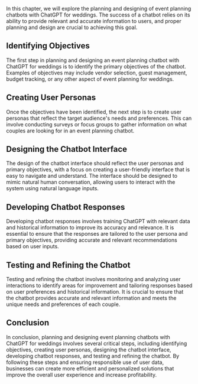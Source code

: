 
In this chapter, we will explore the planning and designing of event planning chatbots with ChatGPT for weddings. The success of a chatbot relies on its ability to provide relevant and accurate information to users, and proper planning and design are crucial to achieving this goal.

Identifying Objectives
----------------------

The first step in planning and designing an event planning chatbot with ChatGPT for weddings is to identify the primary objectives of the chatbot. Examples of objectives may include vendor selection, guest management, budget tracking, or any other aspect of event planning for weddings.

Creating User Personas
----------------------

Once the objectives have been identified, the next step is to create user personas that reflect the target audience's needs and preferences. This can involve conducting surveys or focus groups to gather information on what couples are looking for in an event planning chatbot.

Designing the Chatbot Interface
-------------------------------

The design of the chatbot interface should reflect the user personas and primary objectives, with a focus on creating a user-friendly interface that is easy to navigate and understand. The interface should be designed to mimic natural human conversation, allowing users to interact with the system using natural language inputs.

Developing Chatbot Responses
----------------------------

Developing chatbot responses involves training ChatGPT with relevant data and historical information to improve its accuracy and relevance. It is essential to ensure that the responses are tailored to the user persona and primary objectives, providing accurate and relevant recommendations based on user inputs.

Testing and Refining the Chatbot
--------------------------------

Testing and refining the chatbot involves monitoring and analyzing user interactions to identify areas for improvement and tailoring responses based on user preferences and historical information. It is crucial to ensure that the chatbot provides accurate and relevant information and meets the unique needs and preferences of each couple.

Conclusion
----------

In conclusion, planning and designing event planning chatbots with ChatGPT for weddings involves several critical steps, including identifying objectives, creating user personas, designing the chatbot interface, developing chatbot responses, and testing and refining the chatbot. By following these steps and ensuring responsible use of user data, businesses can create more efficient and personalized solutions that improve the overall user experience and increase profitability.
